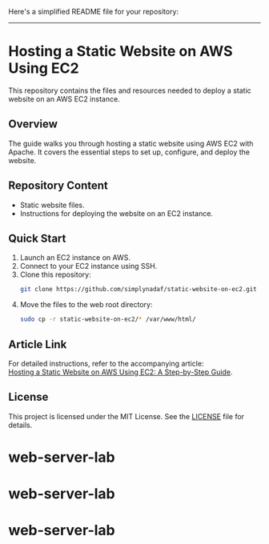 Here's a simplified README file for your repository:

---

# Hosting a Static Website on AWS Using EC2

This repository contains the files and resources needed to deploy a static website on an AWS EC2 instance.

## Overview

The guide walks you through hosting a static website using AWS EC2 with Apache. It covers the essential steps to set up, configure, and deploy the website.

## Repository Content

- Static website files.
- Instructions for deploying the website on an EC2 instance.

## Quick Start

1. Launch an EC2 instance on AWS.
2. Connect to your EC2 instance using SSH.
3. Clone this repository:
   ```bash
   git clone https://github.com/simplynadaf/static-website-on-ec2.git
   ```
4. Move the files to the web root directory:
   ```bash
   sudo cp -r static-website-on-ec2/* /var/www/html/
   ```

## Article Link

For detailed instructions, refer to the accompanying article:  
[Hosting a Static Website on AWS Using EC2: A Step-by-Step Guide](https://dev.to/sarvar_04/hosting-a-static-website-on-aws-using-ec2-a-step-by-step-guide-1hoi-temp-slug-1055973).

## License

This project is licensed under the MIT License. See the [LICENSE](LICENSE) file for details.
# web-server-lab
# web-server-lab
# web-server-lab
